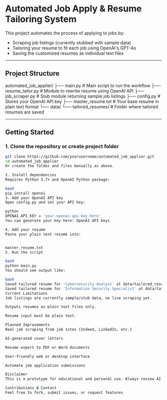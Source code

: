 # Automated Job Apply & Resume Tailoring System

This project automates the process of applying to jobs by:

- Scraping job listings (currently stubbed with sample data)
- Tailoring your resume to fit each job using OpenAI's GPT-4o
- Saving the customized resumes as individual text files

---

## Project Structure

automated_job_applier/
├── main.py # Main script to run the workflow
├── resume_tailor.py # Module to rewrite resume using OpenAI API
├── job_scraper.py # Stub module returning sample job listings
├── config.py # Stores your OpenAI API key
├── master_resume.txt # Your base resume in plain text format
└── data/
└── tailored_resumes/ # Folder where tailored resumes are saved

---

## Getting Started

### 1. Clone the repository or create project folder

```bash
git clone https://github.com/yourusername/automated_job_applier.git
cd automated_job_applier
Or create the folder and files manually as above.

2. Install dependencies
Requires Python 3.7+ and OpenAI Python package:

bash
pip install openai
3. Add your OpenAI API key
Open config.py and set your API key:

python
OPENAI_API_KEY = 'your-openai-api-key-here'
You can generate your key here: OpenAI API keys

4. Add your resume
Paste your plain text resume into:


master_resume.txt
5. Run the script

bash
python main.py
You should see output like:

bash
Saved tailored resume for 'Cybersecurity Analyst' at data/tailored_resumes/resume_1_Cybersecurity_Analyst.txt
Saved tailored resume for 'Information Security Specialist' at data/tailored_resumes/resume_2_Information_Security_Specialist.txt
Current Limitations
Job listings are currently sample/stub data, no live scraping yet.

Outputs resumes as plain text files only.

Resume input must be plain text.

Planned Improvements
Real job scraping from job sites (Indeed, LinkedIn, etc.)

AI-generated cover letters

Resume export to PDF or Word documents

User-friendly web or desktop interface

Automate job application submissions

Disclaimer
This is a prototype for educational and personal use. Always review AI-generated resumes carefully before sending to employers.

Contributions & Contact
Feel free to fork, submit issues, or request features
